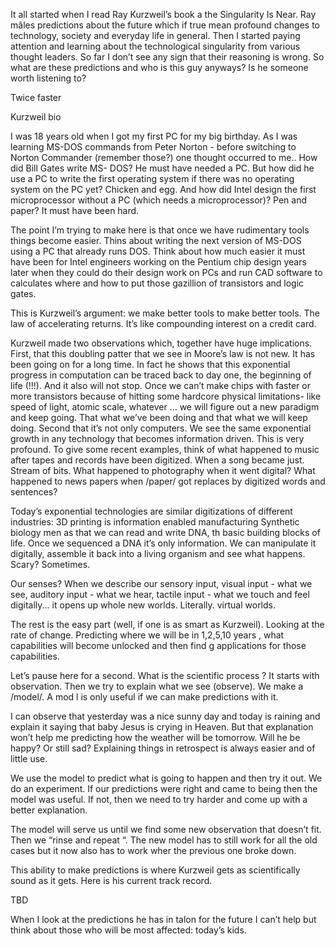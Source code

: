 It all started when I read Ray Kurzweil’s book a the Singularity Is Near.
Ray mâles predictions about the future which if true mean profound changes to technology, society and everyday life in general.
Then I started paying attention and learning about the technological singularity from various thought leaders. So far I don’t see any sign that their reasoning is wrong.
So what are these predictions and who is this guy anyways? Is he someone worth listening to?

Twice faster

Kurzweil bio

I was 18 years old when I got my first PC for my big birthday. As I was learning MS-DOS commands  from Peter Norton - before switching to Norton Commander (remember those?) one thought occurred to me.. How did Bill Gates write MS- DOS? He must have needed a PC. But how did he use a PC to write the first operating system if there was no operating system on the PC yet? Chicken and egg.
And how did Intel design the first microprocessor without a PC (which needs a microprocessor)? Pen and paper? It must have been hard.

The point I’m trying to make here is that once we have rudimentary tools things become easier. Thins about writing the next version of MS-DOS using a PC that already runs DOS.
Think about how much easier it must have been for Intel engineers working on the Pentium chip design years later when they could do their design work on PCs and run CAD software to calculates where and how to put those gazillion of transistors and logic gates.

This is Kurzweil’s argument: we make better tools to make better tools.
The law of accelerating returns.
It’s like compounding interest on a credit card.

Kurzweil made two observations which, together have huge implications. First, that this doubling patter that we see in Moore’s law is not new. It has been going on for a long time. In fact he shows that this exponential progress in computation can be traced back to day one, the beginning of life (!!!).
And it also will not stop. Once we can’t make chips with faster or more transistors because of hitting some hardcore physical limitations- like speed of light, atomic scale, whatever ... we will figure out a new paradigm and keep going. That what we’ve been doing and that what we will keep doing.
Second that it’s not only computers. We see the same exponential growth in any technology that becomes information driven.
This is very profound.
To give some recent examples, think of what happened to music after tapes and records have been digitized. When a song became just. Stream of bits.
What happened to photography when it went digital?
What happened to news papers when /paper/ got replaces by digitized words and sentences?

Today’s exponential technologies are similar digitizations of different industries:
3D printing is information enabled manufacturing
Synthetic biology men as that we can read and write DNA, th basic building blocks of life. Once we sequenced a DNA it’s only information. We can manipulate it digitally, assemble it back into a living organism and see what happens. Scary? Sometimes.

Our senses? When we describe our sensory input, visual input - what we see, auditory input - what we hear, tactile input - what we touch and feel digitally... it opens up whole new worlds. Literally. virtual worlds.

The rest is the easy part (well, if one is as smart as Kurzweil). Looking at the rate of change. Predicting where we will be in 1,2,5,10 years , what capabilities will become unlocked and then find g applications for those capabilities.

Let’s pause here for a second.
What is the scientific process ?
It starts with observation. Then we try to explain what we see (observe). We make a /model/.
A mod l is only useful if we can make predictions with it.

I can observe that yesterday was a nice sunny day and today is raining and explain it saying that baby Jesus is crying in Heaven. But that explanation won’t help me predicting how the weather will be tomorrow. Will he be happy? Or still sad?
Explaining things in retrospect is always easier and of little use.

We use the model to predict what is going to happen and then try it out. We do an experiment. If our predictions were right and came to being then the model was useful. If not, then we need to try harder and come up with a better  explanation.

The model will serve us until we find some new observation that doesn’t fit. Then we “rinse and repeat “. The new model has to still work for all the old cases but it now also has to work wher the previous one broke down.

This ability to make predictions is where Kurzweil gets as scientifically sound as it gets. Here is his current track record.

TBD

When I look at the predictions he has in talon for the future I can’t help but think about those who will be most affected: today’s kids.